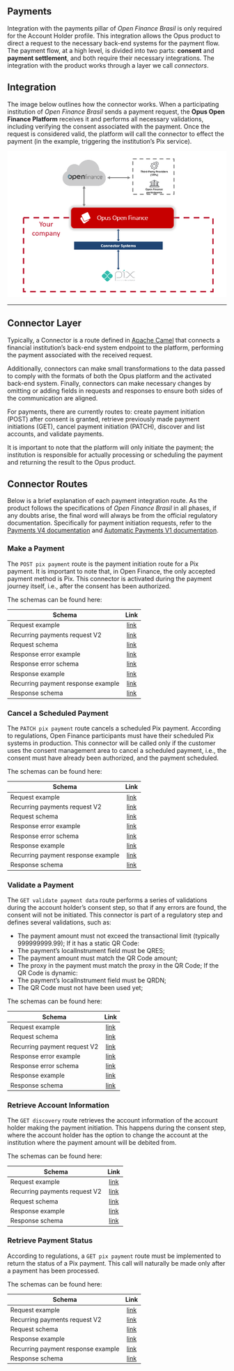 <!-- ---
layout: default
title: "Payments"
parent: "Platform Integration"
nav_order: 3
lang: "en"
alternate_lang: "/docs/pt-br/Open-Finance/Plataforma-OpusOpenFinance/Integração/Conectores-Pagto/"
--- -->

## Payments

Integration with the payments pillar of _Open Finance Brasil_ is only required for the Account Holder profile. This integration allows the Opus product to direct a request to the necessary back-end systems for the payment flow. The payment flow, at a high level, is divided into two parts: **consent** and **payment settlement**, and both require their necessary integrations. The integration with the product works through a layer we call _connectors_.

## Integration

The image below outlines how the connector works. When a participating institution of _Open Finance Brasil_ sends a payment request, the **Opus Open Finance Platform** receives it and performs all necessary validations, including verifying the consent associated with the payment. Once the request is considered valid, the platform will call the connector to effect the payment (in the example, triggering the institution’s Pix service).

![Connector](./images/Conector.png)

---

## Connector Layer

Typically, a Connector is a route defined in [Apache Camel](xxx) that connects a financial institution’s back-end system endpoint to the platform, performing the payment associated with the received request.

Additionally, connectors can make small transformations to the data passed to comply with the formats of both the Opus platform and the activated back-end system. Finally, connectors can make necessary changes by omitting or adding fields in requests and responses to ensure both sides of the communication are aligned.

For payments, there are currently routes to: create payment initiation (POST) after consent is granted, retrieve previously made payment initiations (GET), cancel payment initiation (PATCH), discover and list accounts, and validate payments.

It is important to note that the platform will only initiate the payment; the institution is responsible for actually processing or scheduling the payment and returning the result to the Opus product.

## Connector Routes

Below is a brief explanation of each payment integration route. As the product follows the specifications of _Open Finance Brasil_ in all phases, if any doubts arise, the final word will always be from the official regulatory documentation. Specifically for payment initiation requests, refer to the [Payments V4 documentation](https://openfinancebrasil.atlassian.net/wiki/spaces/OF/pages/347079010/Informa+es+T+cnicas+-+SV+Pagamentos+-+v4.0.0) and [Automatic Payments V1 documentation](https://openfinancebrasil.atlassian.net/wiki/spaces/OF/pages/345178397/Informa+es+T+cnicas+-+SV+Pagamentos+Autom+ticos+-+v2.0.0).

### Make a Payment

The `POST pix payment` route is the payment initiation route for a Pix payment. It is important to note that, in Open Finance, the only accepted payment method is Pix. This connector is activated during the payment journey itself, i.e., after the consent has been authorized.

The schemas can be found here:

|Schema                             | Link        |
|-----------------------------------|:-----------:|
|Request example  |[link](./Schemas_conector_pgto/payment/paymentsPostPixPayments_v3/request-example.json)|
|Recurring payments request V2  |[link](./Schemas_conector_pgto/payment/paymentsPostPixPayments_v3/request-recurring-example-v2.json)|
|Request schema  |[link](./Schemas_conector_pgto/payment/paymentsPostPixPayments_v3/request-schema.json)|
|Response error example  |[link](./Schemas_conector_pgto/payment/paymentsPostPixPayments_v3/response-error-example.json)|
|Response error schema  |[link](./Schemas_conector_pgto/payment/paymentsPostPixPayments_v3/response-error-schema.json)|
|Response example  |[link](./Schemas_conector_pgto/payment/paymentsPostPixPayments_v3/response-example.json)|
|Recurring payment response example  |[link](./Schemas_conector_pgto/payment/paymentsPostPixPayments_v3/response-recurring-example.json)|
|Response schema  |[link](./Schemas_conector_pgto/payment/paymentsPostPixPayments_v3/response-schema.json)|

### Cancel a Scheduled Payment

The `PATCH pix payment` route cancels a scheduled Pix payment. According to regulations, Open Finance participants must have their scheduled Pix systems in production. This connector will be called only if the customer uses the consent management area to cancel a scheduled payment, i.e., the consent must have already been authorized, and the payment scheduled.

The schemas can be found here:

|Schema                             | Link        |
|-----------------------------------|:-----------:|
|Request example  |[link](./Schemas_conector_pgto/payment/paymentsPatchPixPaymentsPaymentId_v3/request-example.json)|
|Recurring payments request V2  |[link](./Schemas_conector_pgto/payment/paymentsPatchPixPaymentsPaymentId_v3/request-recurring-example-v2.json)|
|Request schema  |[link](./Schemas_conector_pgto/payment/paymentsPatchPixPaymentsPaymentId_v3/request-schema.json)|
|Response error example  |[link](./Schemas_conector_pgto/payment/paymentsPatchPixPaymentsPaymentId_v3/response-error-example.json)|
|Response error schema  |[link](./Schemas_conector_pgto/payment/paymentsPatchPixPaymentsPaymentId_v3/response-error-schema.json)|
|Response example  |[link](./Schemas_conector_pgto/payment/paymentsPatchPixPaymentsPaymentId_v3/response-example.json)|
|Recurring payment response example  |[link](./Schemas_conector_pgto/payment/paymentsPatchPixPaymentsPaymentId_v3/response-recurring-example.json)|
|Response schema  |[link](./Schemas_conector_pgto/payment/paymentsPatchPixPaymentsPaymentId_v3/response-schema.json)|

### Validate a Payment

The `GET validate payment data` route performs a series of validations during the account holder’s consent step, so that if any errors are found, the consent will not be initiated. This connector is part of a regulatory step and defines several validations, such as:

- The payment amount must not exceed the transactional limit (typically 999999999.99);
If it has a static QR Code:
- The payment’s localInstrument field must be QRES;
- The payment amount must match the QR Code amount;
- The proxy in the payment must match the proxy in the QR Code;
If the QR Code is dynamic:
- The payment’s localInstrument field must be QRDN;
- The QR Code must not have been used yet;

The schemas can be found here:

|Schema                             | Link        |
|-----------------------------------|:-----------:|
|Request example  |[link](./Schemas_conector_pgto/consent/validatePaymentData/request-example.json)|
|Request schema  |[link](./Schemas_conector_pgto/consent/validatePaymentData/request-schema.json)|
|Recurring payment request V2  |[link](./Schemas_conector_pgto/consent/validatePaymentData/request-recurring-example-v2.json)|
|Response error example  |[link](./Schemas_conector_pgto/consent/validatePaymentData/response-error-example.json)|
|Response error schema  |[link](./Schemas_conector_pgto/consent/validatePaymentData/response-error-schema.json)|
|Response example  |[link](./Schemas_conector_pgto/consent/validatePaymentData/response-example.json)|
|Response schema  |[link](./Schemas_conector_pgto/consent/validatePaymentData/response-schema.json)|

### Retrieve Account Information

The `GET discovery` route retrieves the account information of the account holder making the payment initiation. This happens during the consent step, where the account holder has the option to change the account at the institution where the payment amount will be debited from.

The schemas can be found here:

|Schema                             | Link        |
|-----------------------------------|:-----------:|
|Request example  |[link](./Schemas_conector_pgto/consent/discoverPayments_v2/request-example-pix.json)|
|Recurring payments request V2  |[link](./Schemas_conector_pgto/consent/discoverPayments_v2/request-example-recurring-pix-v2.json)|
|Request schema  |[link](./Schemas_conector_pgto/consent/discoverPayments_v2/request-schema.json)|
|Response example  |[link](./Schemas_conector_pgto/consent/discoverPayments_v2/response-example.json)|
|Response schema  |[link](./Schemas_conector_pgto/consent/discoverPayments_v2/response-schema.json)|

### Retrieve Payment Status

According to regulations, a `GET pix payment` route must be implemented to return the status of a Pix payment. This call will naturally be made only after a payment has been processed.

The schemas can be found here:

|Schema                             | Link        |
|-----------------------------------|:-----------:|
|Request example  |[link](./Schemas_conector_pgto/payment/paymentsGetPixPaymentsPaymentId_v3/request-example.json)|
|Recurring payments request V2  |[link](./Schemas_conector_pgto/payment/paymentsGetPixPaymentsPaymentId_v3/request-recurring-example-v2.json)|
|Request schema  |[link](./Schemas_conector_pgto/payment/paymentsGetPixPaymentsPaymentId_v3/request-schema.json)|
|Response example  |[link](./Schemas_conector_pgto/payment/paymentsGetPixPaymentsPaymentId_v3/response-example.json)|
|Recurring payment response example  |[link](./Schemas_conector_pgto/payment/paymentsGetPixPaymentsPaymentId_v3/response-recurring-example.json)|
|Response schema  |[link](./Schemas_conector_pgto/payment/paymentsGetPixPaymentsPaymentId_v3/response-schema.json)|
